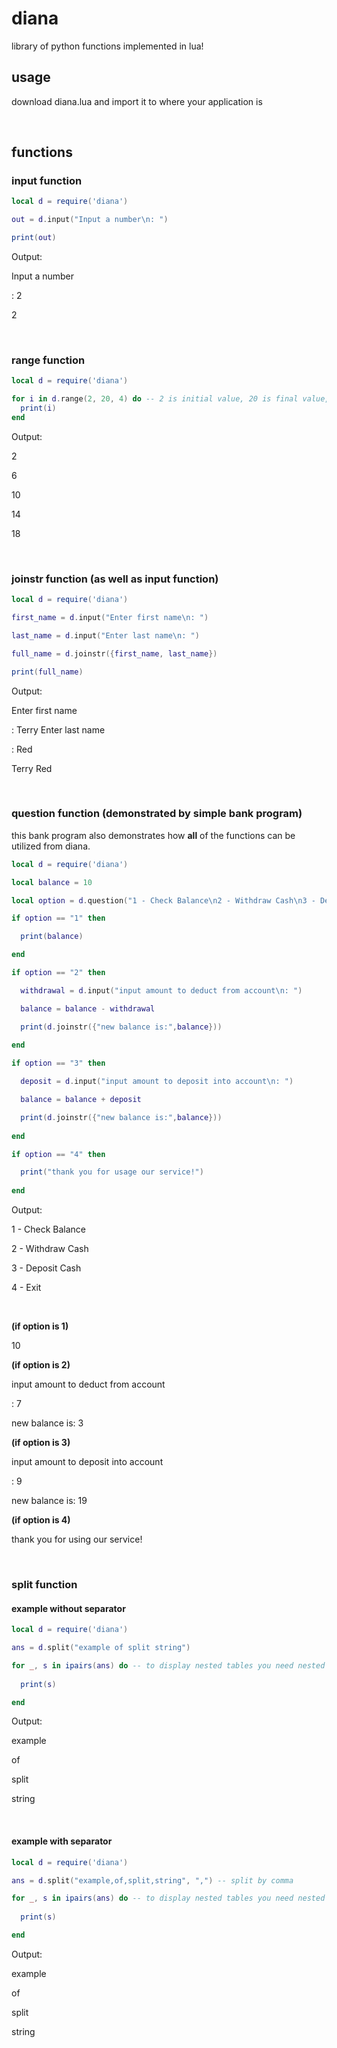 # diana
library of python functions implemented in lua!


## usage
download diana.lua and import it to where your application is

<br/>

## functions
### **input function**
```lua
local d = require('diana')

out = d.input("Input a number\n: ")

print(out)
```


Output: 

Input a number

: 2

2

<br/>

### **range function**
```lua
local d = require('diana')

for i in d.range(2, 20, 4) do -- 2 is initial value, 20 is final value, 4 is increment/step value
  print(i)
end
```

Output:

2

6

10

14

18

<br/>

### **joinstr function** (as well as input function)
```lua
local d = require('diana')

first_name = d.input("Enter first name\n: ")

last_name = d.input("Enter last name\n: ")

full_name = d.joinstr({first_name, last_name})

print(full_name)
```


Output:

Enter first name

: Terry
Enter last name

: Red

Terry Red

<br/>

### **question function** (demonstrated by simple bank program)
this bank program also demonstrates how **all** of the functions can be utilized from diana.
```lua
local d = require('diana')

local balance = 10

local option = d.question("1 - Check Balance\n2 - Withdraw Cash\n3 - Deposit Cash\n4 - Exit", {"1", "2", "3", "4"})

if option == "1" then

  print(balance)

end

if option == "2" then

  withdrawal = d.input("input amount to deduct from account\n: ")

  balance = balance - withdrawal

  print(d.joinstr({"new balance is:",balance}))
  
end

if option == "3" then

  deposit = d.input("input amount to deposit into account\n: ")

  balance = balance + deposit

  print(d.joinstr({"new balance is:",balance}))
  
end

if option == "4" then

  print("thank you for usage our service!")
  
end
```

Output:

1 - Check Balance

2 - Withdraw Cash

3 - Deposit Cash

4 - Exit

<br/>

**(if option is 1)**

10

**(if option is 2)**

input amount to deduct from account

: 7

new balance is: 3


**(if option is 3)**

input amount to deposit into account

: 9

new balance is: 19

**(if option is 4)**

thank you for using our service!

<br/>

### **split function**
#### example without separator
```lua
local d = require('diana')

ans = d.split("example of split string")

for _, s in ipairs(ans) do -- to display nested tables you need nested loops
  
  print(s)

end
```

Output:

example

of

split

string

<br/>

#### example with separator
```lua
local d = require('diana')

ans = d.split("example,of,split,string", ",") -- split by comma

for _, s in ipairs(ans) do -- to display nested tables you need nested loops
  
  print(s)

end
```

Output:

example

 of

 split

 string
